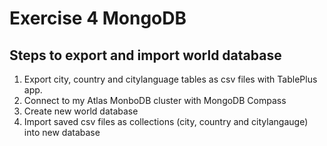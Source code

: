 # Exercise 4 MongoDB

## Steps to export and import world database

1. Export city, country and citylanguage tables as csv files with TablePlus app.
2. Connect to my Atlas MonboDB cluster with MongoDB Compass
3. Create new world database
4. Import saved csv files as collections (city, country and citylangauge) into new database
